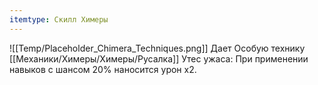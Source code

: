 ```yaml
---
itemtype: Скилл Химеры
---
```

![[Temp/Placeholder_Chimera_Techniques.png]]
Дает Особую технику [[Механики/Химеры/Химеры/Русалка]] Утес ужаса: При применении навыков с шансом 20% наносится урон х2.

